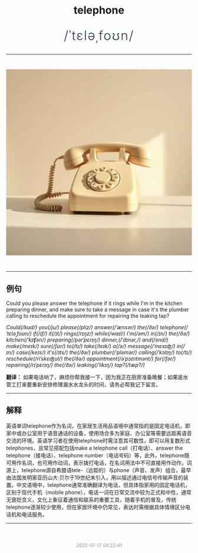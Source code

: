 <div align="center">

# telephone

<div style="margin: 30px 0;">
<h1 style="font-size: 2.5em; font-weight: 300; letter-spacing: 2px; margin: 0; color: #2c3e50;">
/ˈtɛləˌfoʊn/
</h1>
</div>

</div>

---

<div align="center" style="margin: 40px 0;">

![telephone](images/telephone.png)

</div>

---

## 例句

Could you please answer the telephone if it rings while I'm in the kitchen preparing dinner, and make sure to take a message in case it's the plumber calling to reschedule the appointment for repairing the leaking tap?

*Could(/kʊd/) you(/ju/) please(/pliz/) answer(/ˈænsər/) the(/ðə/) telephone(/ˈtɛləˌfoʊn/) if(/ɪf/) it(/ɪt/) rings(/rɪŋz/) while(/waɪl/) I'm(/əm/) in(/ɪn/) the(/ðə/) kitchen(/ˈkɪʧən/) preparing(/pərˈpɛrɪŋ/) dinner,(/ˈdɪnər,/) and(/ənd/) make(/meɪk/) sure(/ʃʊr/) to(/tɪ/) take(/teɪk/) a(/ə/) message(/ˈmɛsɪʤ/) in(/ɪn/) case(/keɪs/) it's(/ɪts/) the(/ðə/) plumber(/ˈpləmər/) calling(/ˈkɔlɪŋ/) to(/tɪ/) reschedule(/riˈskɛʤul/) the(/ðə/) appointment(/əˈpɔɪntmənt/) for(/fər/) repairing(/rɪˈpɛrɪŋ/) the(/ðə/) leaking(/ˈlikɪŋ/) tap?(/tæp?/)*

**翻译：** 如果电话响了，麻烦你帮我接一下，因为我正在厨房准备晚餐；如果是水管工打来要重新安排修理漏水水龙头的时间，请务必帮我记下留言。

---

## 解释

英语单词telephone作为名词，在家居生活用品语境中通常指的是固定电话机，即家中或办公室用于语音通话的设备，使用场合多为家庭、办公室等需要远距离语音交流的环境。英语学习者在使用telephone时需注意其可数性，即可以用复数形式telephones，且常见搭配包括make a telephone call（打电话）、answer the telephone（接电话）、telephone number（电话号码）等，此外，telephone既可用作名词，也可用作动词，表示拨打电话，在名词用法中不可直接用作动作。词源上，telephone源自希腊语tele-（远距的）与phone（声音、发声）组合，最早由法国发明家亚历山大·贝尔于19世纪末引入，用以描述通过电信号传输声音的装置。中文语境中，telephone通常准确翻译为电话，但具体指家用的固定电话机，区别于现代手机（mobile phone），电话一词在日常交流中较为正式和中性，通常无褒贬含义，文化上象征着通信和联系的重要工具，随着手机的普及，传统telephone逐渐较少使用，但在家居环境中仍常见，表达时需根据具体情境区分电话机和电话服务。


---

<div align="center" style="margin-top: 50px;">
<small style="color: #999; font-size: 0.9em;">2025-07-17 06:22:41</small>
</div>
